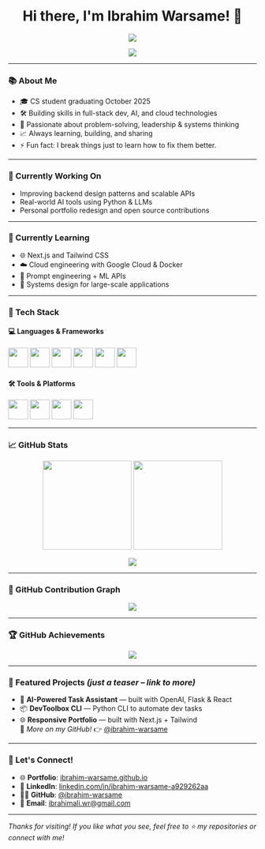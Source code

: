 <h1 align="center">Hi there, I'm Ibrahim Warsame! 👋</h1>

<p align="center">
  <img src="https://readme-typing-svg.herokuapp.com/?lines=Computer+Science+Student;Software+Engineer;Problem+Solver+%26+Builder&center=true&width=500&height=45">
</p>

<p align="center">
  <img src="https://komarev.com/ghpvc/?username=ibrahim-warsame&label=Profile+Views&color=blueviolet&style=flat" />
</p>

---

### 📚 About Me
- 🎓 CS student graduating October 2025  
- 🛠️ Building skills in full-stack dev, AI, and cloud technologies  
- 🧠 Passionate about problem-solving, leadership & systems thinking  
- 📈 Always learning, building, and sharing  
- ⚡ Fun fact: I break things just to learn how to fix them better.

---

### 🔭 Currently Working On
- Improving backend design patterns and scalable APIs  
- Real-world AI tools using Python & LLMs  
- Personal portfolio redesign and open source contributions  

---

### 🌱 Currently Learning
- 🌐 Next.js and Tailwind CSS  
- ☁️ Cloud engineering with Google Cloud & Docker  
- 🧠 Prompt engineering + ML APIs  
- 🧩 Systems design for large-scale applications  

---

### 🧰 Tech Stack

#### 💻 Languages & Frameworks
<p align="left">
  <img src="https://cdn.jsdelivr.net/gh/devicons/devicon/icons/python/python-original.svg" width="40" height="40"/>
  <img src="https://cdn.jsdelivr.net/gh/devicons/devicon/icons/javascript/javascript-original.svg" width="40" height="40"/>
  <img src="https://cdn.jsdelivr.net/gh/devicons/devicon/icons/react/react-original.svg" width="40" height="40"/>
  <img src="https://cdn.jsdelivr.net/gh/devicons/devicon/icons/nodejs/nodejs-original.svg" width="40" height="40"/>
  <img src="https://cdn.jsdelivr.net/gh/devicons/devicon/icons/html5/html5-original.svg" width="40" height="40"/>
  <img src="https://cdn.jsdelivr.net/gh/devicons/devicon/icons/css3/css3-original.svg" width="40" height="40"/>
</p>

#### 🛠 Tools & Platforms
<p align="left">
  <img src="https://cdn.jsdelivr.net/gh/devicons/devicon/icons/git/git-original.svg" width="40" height="40"/>
  <img src="https://cdn.jsdelivr.net/gh/devicons/devicon/icons/github/github-original.svg" width="40" height="40"/>
  <img src="https://cdn.jsdelivr.net/gh/devicons/devicon/icons/docker/docker-original.svg" width="40" height="40"/>
  <img src="https://cdn.jsdelivr.net/gh/devicons/devicon/icons/linux/linux-original.svg" width="40" height="40"/>
</p>

---

### 📈 GitHub Stats

<p align="center">
  <img src="https://github-readme-stats.vercel.app/api?username=ibrahim-warsame&show_icons=true&theme=tokyonight" height="180px" />
  <img src="https://github-readme-streak-stats.herokuapp.com?user=ibrahim-warsame&theme=tokyonight" height="180px" />
</p>

<p align="center">
  <img src="https://github-readme-stats.vercel.app/api/top-langs/?username=ibrahim-warsame&layout=compact&theme=tokyonight" />
</p>

---

### 📅 GitHub Contribution Graph

<p align="center">
  <img src="https://github-readme-activity-graph.vercel.app/graph?username=ibrahim-warsame&theme=tokyo-night" />
</p>

---

### 🏆 GitHub Achievements

<p align="center">
  <img src="https://github-profile-trophy.vercel.app/?username=ibrahim-warsame&theme=gruvbox&no-frame=true&column=6" />
</p>

---

### 🚀 Featured Projects *(just a teaser – link to more)*

- 🧭 **AI-Powered Task Assistant** — built with OpenAI, Flask & React  
- 📦 **DevToolbox CLI** — Python CLI to automate dev tasks  
- 🌐 **Responsive Portfolio** — built with Next.js + Tailwind  
📍 _More on my GitHub!_ 👉 [@ibrahim-warsame](https://github.com/ibrahim-warsame?tab=repositories)

---

### 🤝 Let's Connect!

- 🌐 **Portfolio**: [ibrahim-warsame.github.io](https://ibrahim-warsame.github.io)  
- 💼 **LinkedIn**: [linkedin.com/in/ibrahim-warsame-a929262aa](https://linkedin.com/in/ibrahim-warsame-a929262aa)  
- 🧑‍💻 **GitHub**: [@ibrahim-warsame](https://github.com/ibrahim-warsame)  
- 📧 **Email**: ibrahimali.wr@gmail.com  

---

*Thanks for visiting! If you like what you see, feel free to ⭐ my repositories or connect with me!*  

